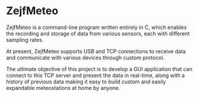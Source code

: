 # ZejfMeteo

ZejfMeteo is a command-line program written entirely in C, which enables the recording and storage of data from various sensors, each with different sampling rates.

At present, ZejfMeteo supports USB and TCP connections to receive data and communicate with various devices through custom protocol.

The ultimate objective of this project is to develop a GUI application that can connect to this TCP server and present the data in real-time, 
along with a history of previous data making it easy to build custom and easily expandable meteostations at home by anyone.
